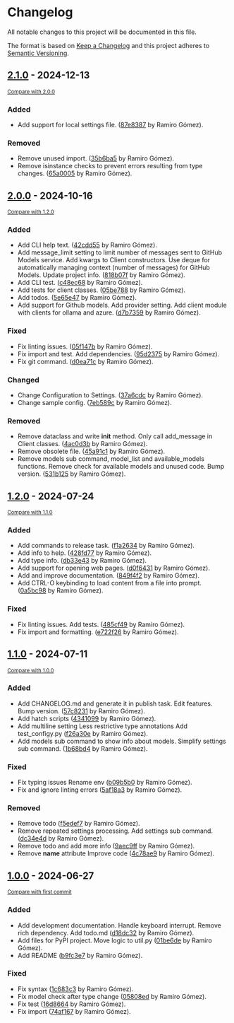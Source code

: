 # Changelog

All notable changes to this project will be documented in this file.

The format is based on [Keep a Changelog](http://keepachangelog.com/en/1.0.0/)
and this project adheres to [Semantic Versioning](http://semver.org/spec/v2.0.0.html).

<!-- insertion marker -->
## [2.1.0](https://github.com/yaph/charla/releases/tag/2.1.0) - 2024-12-13

<small>[Compare with 2.0.0](https://github.com/yaph/charla/compare/2.0.0...2.1.0)</small>

### Added

- Add support for local settings file. ([87e8387](https://github.com/yaph/charla/commit/87e8387f424e5008575cd8a06a10cdea7fc2b2bf) by Ramiro Gómez).

### Removed

- Remove unused import. ([35b6ba5](https://github.com/yaph/charla/commit/35b6ba506bd5e7ccf6225ccf37e151b49ff9c17c) by Ramiro Gómez).
- Remove isinstance checks to prevent errors resulting from type changes. ([65a0005](https://github.com/yaph/charla/commit/65a0005ffccf2c869e333913b5b451bdb78408d2) by Ramiro Gómez).

## [2.0.0](https://github.com/yaph/charla/releases/tag/2.0.0) - 2024-10-16

<small>[Compare with 1.2.0](https://github.com/yaph/charla/compare/1.2.0...2.0.0)</small>

### Added

- Add CLI help text. ([42cdd55](https://github.com/yaph/charla/commit/42cdd55d395a1cd67c0b8d4786222a59fb2b89b9) by Ramiro Gómez).
- Add message_limit setting to limit number of messages sent to GitHub Models service. Add kwargs to Client constructors. Use deque for automatically managing context (number of messages) for GitHub Models. Update project info. ([818b07f](https://github.com/yaph/charla/commit/818b07f80aa070f296fd20b96b3443543e0af815) by Ramiro Gómez).
- Add CLI test. ([c48ec68](https://github.com/yaph/charla/commit/c48ec686c53b57e77c5b49b9a01c9308ed1dd3e1) by Ramiro Gómez).
- Add tests for client classes. ([05be788](https://github.com/yaph/charla/commit/05be788ef644e94ed2fabf7b9ad4b840f16b42e7) by Ramiro Gómez).
- Add todos. ([5e65e47](https://github.com/yaph/charla/commit/5e65e4799325d00a13e2c0edd48f0f6d1d77fce4) by Ramiro Gómez).
- Add support for Github models. Add provider setting. Add client module with clients for ollama and azure. ([d7b7359](https://github.com/yaph/charla/commit/d7b73593f584aefe299df5f91cc7c05a84193cd7) by Ramiro Gómez).

### Fixed

- Fix linting issues. ([05f147b](https://github.com/yaph/charla/commit/05f147b826f846f2a8fe5890a42b3589a72b3082) by Ramiro Gómez).
- Fix import and test. Add dependencies. ([95d2375](https://github.com/yaph/charla/commit/95d2375ea54b42f234b697df5d361b3fc1d1bcae) by Ramiro Gómez).
- Fix git command. ([d0ea71c](https://github.com/yaph/charla/commit/d0ea71c580d87d6314b2beccbc77f6c1ec2face5) by Ramiro Gómez).

### Changed

- Change Configuration to Settings. ([37a6cdc](https://github.com/yaph/charla/commit/37a6cdc7c59669418a248d3842447ff864787cd0) by Ramiro Gómez).
- Change sample config. ([7eb589c](https://github.com/yaph/charla/commit/7eb589c5698223d0bb98d07a780f1688039ca315) by Ramiro Gómez).

### Removed

- Remove dataclass and write __init__ method. Only call add_message in Client classes. ([4ac0d3b](https://github.com/yaph/charla/commit/4ac0d3bd95817887cf8df611e209721fc202e147) by Ramiro Gómez).
- Remove obsolete file. ([45a91c1](https://github.com/yaph/charla/commit/45a91c1d40c05a1a4d6151dfd0161d107d25f6f1) by Ramiro Gómez).
- Remove models sub command, model_list and available_models functions. Remove check for available models and unused code. Bump version. ([531b125](https://github.com/yaph/charla/commit/531b1258b074b86d3cf72855410ad9101b36adf4) by Ramiro Gómez).

## [1.2.0](https://github.com/yaph/charla/releases/tag/1.2.0) - 2024-07-24

<small>[Compare with 1.1.0](https://github.com/yaph/charla/compare/1.1.0...1.2.0)</small>

### Added

- Add commands to release task. ([f1a2634](https://github.com/yaph/charla/commit/f1a2634d14aa2d879adfb5f3988c6a0a600cce15) by Ramiro Gómez).
- Add info to help. ([428fd77](https://github.com/yaph/charla/commit/428fd7791b77f96c8863931582952157bc411e82) by Ramiro Gómez).
- Add type info. ([db33e43](https://github.com/yaph/charla/commit/db33e43bed2ede04f43379abe69cdbb34bc92c8a) by Ramiro Gómez).
- Add support for opening web pages. ([d0f6431](https://github.com/yaph/charla/commit/d0f6431631bcdccc7c5f2d177af7f763bbb1aa2a) by Ramiro Gómez).
- Add and improve documentation. ([849f4f2](https://github.com/yaph/charla/commit/849f4f2f0e8a08ad5aa4ec75f60ede100b7f2185) by Ramiro Gómez).
- Add CTRL-O keybinding to load content from a file into prompt. ([0a5bc98](https://github.com/yaph/charla/commit/0a5bc9819ce462991fd40621757187e57c076d87) by Ramiro Gómez).

### Fixed

- Fix linting issues. Add tests. ([485cf49](https://github.com/yaph/charla/commit/485cf497d0451520cf16b2799d8225637d94a24a) by Ramiro Gómez).
- Fix import and formatting. ([e722f26](https://github.com/yaph/charla/commit/e722f2694864ebab31984dc8868504ee8d5c4e60) by Ramiro Gómez).

## [1.1.0](https://github.com/yaph/charla/releases/tag/1.1.0) - 2024-07-11

<small>[Compare with 1.0.0](https://github.com/yaph/charla/compare/1.0.0...1.1.0)</small>

### Added

- Add CHANGELOG.md and generate it in publish task. Edit features. Bump version. ([57c8231](https://github.com/yaph/charla/commit/57c8231888f5a0747a05050c1dc8cbd7acda9626) by Ramiro Gómez).
- Add hatch scripts ([4341099](https://github.com/yaph/charla/commit/4341099c1c7f63ca53e322250c515b63e8c104c0) by Ramiro Gómez).
- Add multiline setting Less restrictive type annotations Add test_configy.py ([f26a30e](https://github.com/yaph/charla/commit/f26a30e46214a1a81ec0e1319333d747cba4e903) by Ramiro Gómez).
- Add models sub command to show info about models. Simplify settings sub command. ([1b68bd4](https://github.com/yaph/charla/commit/1b68bd46ec711d4531b9de7e7b8bac22f2d19baa) by Ramiro Gómez).

### Fixed

- Fix typing issues Rename env ([b09b5b0](https://github.com/yaph/charla/commit/b09b5b0df5aff716af8c9b4cc3340671db468d16) by Ramiro Gómez).
- Fix and ignore linting errors ([5af18a3](https://github.com/yaph/charla/commit/5af18a34462b6ddc868fa55dcb4f2c9dc6411801) by Ramiro Gómez).

### Removed

- Remove todo ([f5edef7](https://github.com/yaph/charla/commit/f5edef75b6499ac4a7232885c6f979a735f50e48) by Ramiro Gómez).
- Remove repeated settings processing. Add settings sub command. ([dc34e4d](https://github.com/yaph/charla/commit/dc34e4d2f3718c0f63b3f3a6cfeb03eeccd64ae3) by Ramiro Gómez).
- Remove todo and add more info ([9aec9ff](https://github.com/yaph/charla/commit/9aec9fff0595af7e84afa41304b689caf19fbae3) by Ramiro Gómez).
- Remove __name__ attribute Improve code ([4c78ae9](https://github.com/yaph/charla/commit/4c78ae93e11b7c715acc649b7a31c064e5fc0295) by Ramiro Gómez).

## [1.0.0](https://github.com/yaph/charla/releases/tag/1.0.0) - 2024-06-27

<small>[Compare with first commit](https://github.com/yaph/charla/compare/b7f1493840aab4b017d49cb55749fe4b50156275...1.0.0)</small>

### Added

- Add development documentation. Handle keyboard interrupt. Remove rich dependency. Add todo.md ([d18dc32](https://github.com/yaph/charla/commit/d18dc32c8392795073a7122a71e7b35cf0c1d225) by Ramiro Gómez).
- Add files for PyPI project. Move logic to util.py ([01be6de](https://github.com/yaph/charla/commit/01be6de6d2c52c6cc0946eefea8b22fb7ba2387f) by Ramiro Gómez).
- Add README ([b9fc3e7](https://github.com/yaph/charla/commit/b9fc3e70cbf5f80d1056b73f4186c27663a0c0bd) by Ramiro Gómez).

### Fixed

- Fix syntax ([1c683c3](https://github.com/yaph/charla/commit/1c683c3b6ba66f6707e2d24b53e42d1219cf6223) by Ramiro Gómez).
- Fix model check after type change ([05808ed](https://github.com/yaph/charla/commit/05808ed893711dc8353324aaaa70fb1bbf676c5e) by Ramiro Gómez).
- Fix test ([16d8664](https://github.com/yaph/charla/commit/16d8664682a055c4ed86ee3c3a0357728b189937) by Ramiro Gómez).
- Fix import ([74af167](https://github.com/yaph/charla/commit/74af167b51787ae2f1591629ec7007ad2489172e) by Ramiro Gómez).

